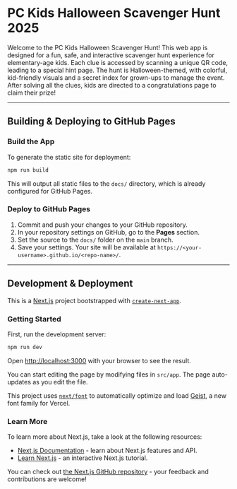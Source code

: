 # PC Kids Halloween Scavenger Hunt 2025

Welcome to the PC Kids Halloween Scavenger Hunt! This web app is designed for a fun, safe, and interactive scavenger hunt experience for elementary-age kids. Each clue is accessed by scanning a unique QR code, leading to a special hint page. The hunt is Halloween-themed, with colorful, kid-friendly visuals and a secret index for grown-ups to manage the event. After solving all the clues, kids are directed to a congratulations page to claim their prize!

---

## Building & Deploying to GitHub Pages

### Build the App

To generate the static site for deployment:

```bash
npm run build
```

This will output all static files to the `docs/` directory, which is already configured for GitHub Pages.

### Deploy to GitHub Pages

1. Commit and push your changes to your GitHub repository.
2. In your repository settings on GitHub, go to the **Pages** section.
3. Set the source to the `docs/` folder on the `main` branch.
4. Save your settings. Your site will be available at `https://<your-username>.github.io/<repo-name>/`.

---

## Development & Deployment

This is a [Next.js](https://nextjs.org) project bootstrapped with [`create-next-app`](https://nextjs.org/docs/app/api-reference/cli/create-next-app).

### Getting Started

First, run the development server:

```bash
npm run dev
```

Open [http://localhost:3000](http://localhost:3000) with your browser to see the result.

You can start editing the page by modifying files in `src/app`. The page auto-updates as you edit the file.

This project uses [`next/font`](https://nextjs.org/docs/app/building-your-application/optimizing/fonts) to automatically optimize and load [Geist](https://vercel.com/font), a new font family for Vercel.

### Learn More

To learn more about Next.js, take a look at the following resources:

- [Next.js Documentation](https://nextjs.org/docs) - learn about Next.js features and API.
- [Learn Next.js](https://nextjs.org/learn) - an interactive Next.js tutorial.

You can check out [the Next.js GitHub repository](https://github.com/vercel/next.js) - your feedback and contributions are welcome!

